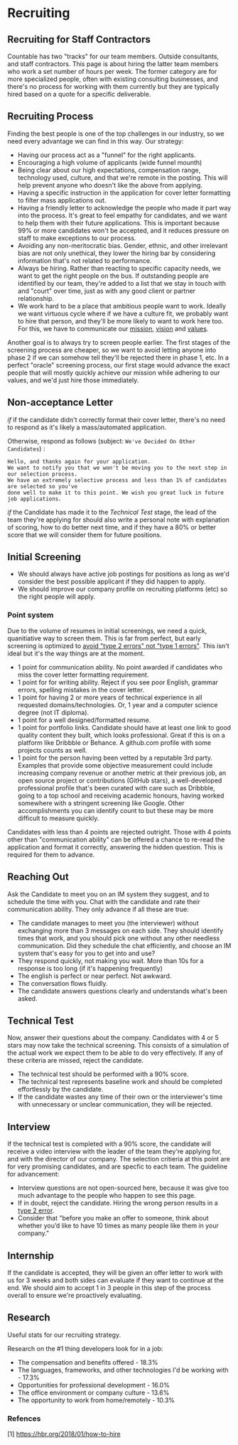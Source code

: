 
# Recruiting

## Recruiting for Staff Contractors

Countable has two "tracks" for our team members. Outside consultants, and staff contractors. This page is about hiring the latter team members who work a set number of hours per week. The former category are for more specialized people, often with existing consulting businesses, and there's no process for working with them currently but they are typically hired based on a quote for a specific deliverable.

## Recruiting Process

Finding the best people is one of the top challenges in our industry, so we need every advantage we can find in this way. Our strategy:

  * Having our process act as a "funnel" for the right applicants.
  * Encouraging a high volume of applicants (wide funnel mounth)
  * Being clear about our high expectations, compensation range, technology used, culture, and that we're remote in the posting. This will help prevent anyone who doesn't like the above from applying.
  * Having a specific instruction in the application for cover letter formatting to filter mass applications out.
  * Having a friendly letter to acknowledge the people who made it part way into the process. It's great to feel empathy for candidates, and we want to help them with their future applications. This is important because 99% or more candidates won't be accepted, and it reduces pressure on staff to make exceptions to our process.
  * Avoiding any non-meritocratic bias. Gender, ethnic, and other irrelevant bias are not only unethical, they lower the hiring bar by considering information that's not related to performance.
  * Always be hiring. Rather than reacting to specific capacity needs, we want to get the right people on the bus. If outstanding people are identified by our team, they're added to a list that we stay in touch with and "court" over time, just as with any good client or partner relationship.
  * We work hard to be a place that ambitious people want to work. Ideally we want virtuous cycle where if we have a culture fit, we probably want to hire that person, and they'll be more likely to want to work here too. For this, we have to communicate our [mission](../../MISSION.md), [vision](../../VISION.md) and [values](../../VALUES.md).

Another goal is to always try to screen people earlier. The first stages of the screening process are cheaper, so we want to avoid letting anyone into phase 2 if we can somehow tell they'll be rejected there in phase 1, etc. In a perfect "oracle" screening process, our first stage would advance the exact people that will mostly quickly achieve our mission while adhering to our values, and we'd just hire those immediately.

## Non-acceptance Letter

*if* if the candidate didn't correctly format their cover letter, there's no need to respond as it's likely a mass/automated application.

Otherwise, respond as follows (subject: `We've Decided On Other Candidates`) :
```
Hello, and thanks again for your application.
We want to notify you that we won't be moving you to the next step in our selection process.
We have an extremely selective process and less than 1% of candidates are selected so you've
done well to make it to this point. We wish you great luck in future job applications.
```

*if* the Candidate has made it to the *Technical Test* stage, the lead of the team they're applying for should also write a personal note with explanation of scoring, how to do better next time, and if they have a 80% or better score that we will consider them for future positions.

## Initial Screening

  * We should always have active job postings for positions as long as we'd consider the best possible applicant if they did happen to apply.
  * We should improve our company profile on recruiting platforms (etc) so the right people will apply.

### Point system
Due to the volume of resumes in initial screenings, we need a quick, quanitiative way to screen them. This is far from perfect, but early screening is optimized to [avoid "type 2 errors" not "type 1 errors"](https://en.wikipedia.org/wiki/Type_I_and_type_II_errors). This isn't ideal but it's the way things are at the moment.
  * 1 point for communication ability. No point awarded if candidates who miss the cover letter formatting requirement.
  * 1 point for for writing ability. Reject if you see poor English, grammar errors, spelling mistakes in the cover letter.
  * 1 point for having 2 or more years of technical experience in all requested domains/technologies. Or, 1 year and a computer science degree (not IT diploma).
  * 1 point for a well designed/formatted resume.
  * 1 point for portfolio links. Candidate should have at least one link to good quality content they built, which looks professional. Great if this is on a platform like Dribbble or Behance. A github.com profile with some projects counts as well.
  * 1 point for the person having been vetted by a reputable 3rd party. Examples that provide some objective measurement could include increasing company revenue or another metric at their previous job, an open source project or contributions (GitHub stars), a well-developed professional profile that's been curated with care such as Dribbble, going to a top school and receiving academic honours, having worked somewhere with a stringent screening like Google. Other accomplishments you can identify count to but these may be more difficult to measure quickly.
  
Candidates with less than 4 points are rejected outright. Those with 4 points other than "communication ability" can be offered a chance to re-read the application and format it correctly, answering the hidden question. This is required for them to advance.

## Reaching Out

Ask the Candidate to meet you on an IM system they suggest, and to schedule the time with you. Chat with the candidate and rate their communication ability. They only advance if all these are true:
  * The candidate manages to meet you (the interviewer) without exchanging more than 3 messages on each side. They should identify times that work, and you should pick one without any other needless communication. Did they schedule the chat efficiently, and choose an IM system that's easy for you to get into and use?
  * They respond quickly, not making you wait. More than 10s for a response is too long (if it's happening frequently)
  * The english is perfect or near perfect. Not awkward.
  * The conversation flows fluidly.
  * The candidate answers questions clearly and understands what's been asked.

## Technical Test

Now, answer their questions about the company. Candidates with 4 or 5 stars may now take the technical screening. This consists of a simulation of the actual work we expect them to be able to do very effectively. If any of these criteria are missed, reject the candidate.

  * The technical test should be performed with a 90% score.
  * The technical test represents baseline work and should be completed effortlessly by the candidate.
  * If the candidate wastes any time of their own or the interviewer's time with unnecessary or unclear communication, they will be rejected.

## Interview

If the technical test is completed with a 90% score, the candidate will receive a video interview with the leader of the team they're applying for, and with the director of our company. The selection critieria at this point are for very promising candidates, and are specfic to each team. The guideline for advancement:

  * Interview questions are not open-sourced here, because it was give too much advantage to the people who happen to see this page.
  * If in doubt, reject the candidate. Hiring the wrong person results in a [type 2 error](https://en.wikipedia.org/wiki/Type_I_and_type_II_errors).
  * Consider that "before you make an offer to someone, think about whether you’d like to have 10 times as many people like them in your company."

## Internship

If the candidate is accepted, they will be given an offer letter to work with us for 3 weeks and both sides can evaluate if they want to continue at the end. We should aim to accept 1 in 3 people in this step of the process overall to ensure we're proactively evaluating.

## Research

Useful stats for our recruiting strategy.

Research on the #1 thing developers look for in a job:

  * The compensation and benefits offered - 18.3%
  * The languages, frameworks, and other technologies I'd be working with - 17.3%
  * Opportunities for professional development - 16.0%
  * The office environment or company culture - 13.6%
  * The opportunity to work from home/remotely - 10.3%

### Refences

[1] https://hbr.org/2018/01/how-to-hire
